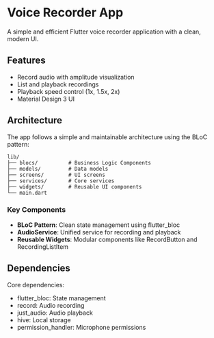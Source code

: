 # Voice Recorder App

A simple and efficient Flutter voice recorder application with a clean, modern UI.

## Features

- Record audio with amplitude visualization
- List and playback recordings
- Playback speed control (1x, 1.5x, 2x)
- Material Design 3 UI

## Architecture

The app follows a simple and maintainable architecture using the BLoC pattern:

```
lib/
├── blocs/          # Business Logic Components
├── models/         # Data models
├── screens/        # UI screens
├── services/       # Core services
├── widgets/        # Reusable UI components
└── main.dart
```

### Key Components

- **BLoC Pattern**: Clean state management using flutter_bloc
- **AudioService**: Unified service for recording and playback
- **Reusable Widgets**: Modular components like RecordButton and RecordingListItem

## Dependencies

Core dependencies:
- flutter_bloc: State management
- record: Audio recording
- just_audio: Audio playback
- hive: Local storage
- permission_handler: Microphone permissions
